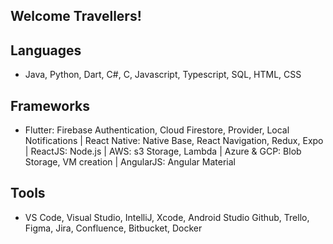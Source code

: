 ## Welcome Travellers!

## Languages
- Java, Python, Dart, C#, C, Javascript, Typescript, SQL, HTML, CSS
## Frameworks
- Flutter: Firebase Authentication, Cloud Firestore, Provider, Local Notifications | React Native: Native Base, React Navigation, Redux, Expo | ReactJS: Node.js | AWS: s3 Storage, Lambda | Azure & GCP: Blob Storage, VM creation | AngularJS: Angular Material
## Tools
- VS Code, Visual Studio, IntelliJ, Xcode, Android Studio Github, Trello, Figma, Jira, Confluence, Bitbucket, Docker

<!--
**BraydenKlemens/BraydenKlemens** is a ✨ _special_ ✨ repository because its `README.md` (this file) appears on your GitHub profile.

Here are some ideas to get you started:

- 🔭 I’m currently working on ...
- 🌱 I’m currently learning ...
- 👯 I’m looking to collaborate on ...
- 🤔 I’m looking for help with ...
- 💬 Ask me about ...
- 📫 How to reach me: ...
- 😄 Pronouns: ...
- ⚡ Fun fact: ...
-->
